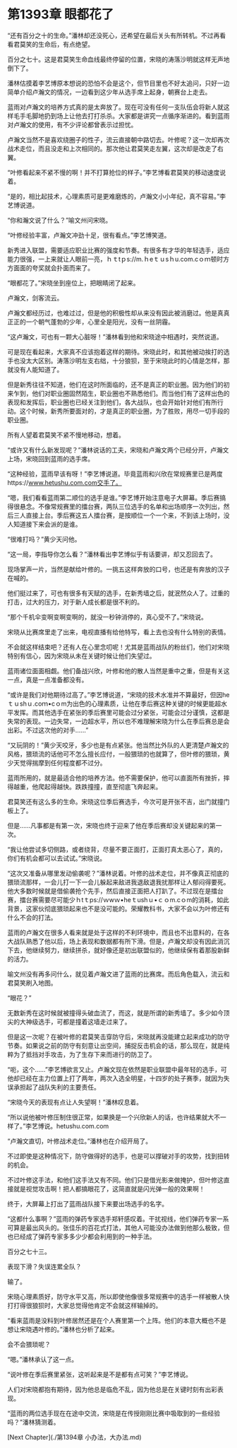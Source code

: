 # 第1393章 眼都花了

“还有百分之十的生命。”潘林却还没死心，还希望在最后关头有所转机。不过再看看君莫笑的生命后，有点绝望。

百分之七十。这是君莫笑生命血线最终停留的位置，宋晓的涛落沙明就这样无声地倒下了。

潘林估摸着李艺博原本想说的恐怕不会是这个，但节目里也不好太追问，只好一边简单介绍卢瀚文的情况，一边看到这少年从选手席上起身，朝赛台上走去。

蓝雨对卢瀚文的培养方式真的是太奔放了。现在可没有任何一支队伍会将新人就这样毛手毛脚地扔到场上让他去打打杀杀。大家都是讲究一点循序渐进的。看到蓝雨对卢瀚文的使用，有不少评论都曾表示过担忧。

卢瀚文当然不是喜欢绕圈子的性子，流云直接朝中路切去。叶修呢？这一次却再次战术走位，而且没走和上次相同的。那次他让君莫笑走左翼，这次却是改走了右翼。

“叶修看起来不紧不慢的啊！并不打算抢位的样子。”李艺博看君莫笑的移动速度说着。

“是的，相比起技术，心理素质可是更难磨炼的，卢瀚文小小年纪，真不容易。”李艺博说道。

“你和瀚文说了什么？”喻文州问宋晓。

“叶修经验丰富，卢瀚文冲劲十足，很有看点。”李艺博笑道。

新秀进入联盟，需要适应职业比赛的强度和节奏。有很多有才华的年轻选手，适应能力很强，一上来就让人眼前一亮，ｈｔtｐs://m.ｈeｔｕsｈu.com.cｏｍ顿时方方面面的夸奖就会扑面而来了。

“眼都花了。”宋晓坐到座位上，把眼睛闭了起来。

卢瀚文，剑客流云。

卢瀚文都经历过，也难过过，但是他的积极性却从来没有因此被消磨过。他是真真正正的一个朝气蓬勃的少年，心里全是阳光，没有一丝阴霾。

“这卢瀚文，可也有一颗大心脏呀！”潘林看到他和宋晓途中相遇时，突然说道。

可是现在看起来，大家真不应该抱着这样的期待。宋晓此时，和其他被动挨打的选手也没太大区别。涛落沙明左支右绌，十分狼狈，至于宋晓此时的心情是怎样，那就没有人能知道了。

但是新秀往往不知道，他们在这时所面临的，还不是真正的职业圈。因为他们的初来乍到，他们对职业圈固然陌生，职业圈也不熟悉他们。而当他们有了这样出色的表现和发挥后，职业圈也已经关注到他们，各大战队，也会开始针对他们有所行动。这个时候，新秀所要面对的，才是真正的职业圈，为了胜败，用尽一切手段的职业圈。

所有人望着君莫笑不紧不慢地移动，想着。

“或许又有什么新发现呢？”潘林说话的工夫，宋晓和卢瀚文两个已经分开，卢瀚文上场，宋晓回到蓝雨的选手席。

“这种经验，蓝雨早该有呀！”李艺博说道。毕竟蓝雨和兴欣在常规赛里已是两度https://www.hetushu.com.com交手了。

“嗯，我们看看蓝雨第二顺位的选手是谁。”李艺博开始注意电子大屏幕。季后赛搞得很悬念。不像常规赛里的擂台赛，两队三位选手的名单和出场顺序一次列出，然后三人直接上台。季后赛这五人擂台赛，是按顺位一个一个来，不到该上场时，没人知道接下来会派的是谁。

“很难打吗？”黄少天问他。

“这一局，李指导你怎么看？”潘林看出李艺博似乎有话要讲，却又忍回去了。

现场掌声一片，当然是献给叶修的。一挑五这样奔放的口号，也还是有奔放的汉子在喊的。

他们挺过来了，可也有很多有天赋的选手，在新秀墙之后，就泯然众人了。过重的打击，过大的压力，对于新人成长都是很不利的。

“那个千机伞变啊变啊变啊的，就没一秒钟消停的，真心受不了。”宋晓说。

宋晓从比赛席里走了出来，电视直播有给他特写，看上去也没有什么特别的表情。

不会就这样结束吧？还有人在心里念叨呢！尤其是蓝雨战队的粉丝们，他们对宋晓特别有信心，因为宋晓从未在关键时候让他们失望过。

蓝雨诸位面面相觑。他们备战兴欣，叶修和他的散人当然是重中之重，但是有关这一点，真是一点准备都没有。

“或许是我们对他期待过高了。”李艺博说道，“宋晓的技术水准并不算最好，但因heｔｕshｕ.coｍ•cｏm为出色的心理素质，让他在季后赛这种关键的时候更能超水平发挥。而其他选手在紧张的季后赛里可能会过分紧张，可能会过分谨慎，这都是失常的表现。一边失常，一边超水平，所以也不难理解宋晓为什么在季后赛总是会出彩。不过这次他的对手……”

“又玩阴的！”黄少天咬牙，多少也是有点紧张。他当然比外队的人更清楚卢瀚文的风格，猥琐流的话他可不怎么擅长应付，一般猥琐的也就算了，但叶修的猥琐，黄少天觉得揣摩到任何程度都不过分。

蓝雨所用的，就是最适合他的培养方法。他不需要保护，他可以直面所有挫折，摔得越重，他爬起得越快。跌跌撞撞，直至彻底飞奔起来。

君莫笑还有这么多的生命。宋晓这位季后赛选手，今次可是开张不吉，出门就撞门板上了。

但是……凡事都是有第一次，宋晓也终于迎来了他在季后赛却没关键起来的第一次。

“我让他尝试多切侧路，或者绕背，尽量不要正面打，正面打真太恶心了，真的，你们有机会都可以去试试。”宋晓说。

“这次又准备从哪里发动偷袭呢？”潘林说着。叶修的战术走位，并不像真正彻底的猥琐流那样，一会儿打一下一会儿躲起来敌进我退敌退我扰那样让人郁闷得要死。他大多数时候就是借偷袭抢个先手，然后直接正面把人打趴了。不过现在是擂台赛，擂台赛需要尽可能少ｈtｔps://ｗwｗ•heｔushｕ•ｃｏm.cｏm的消耗，如此背景，这家伙彻底猥琐起来也不是没可能的。荣耀教科书，大家不会以为叶修还有什么不会的打法。

蓝雨的卢瀚文在很多人看来就是处于这样的不利环境中，而且也不出意料的，在各大战队熟悉了他以后，场上表现和数据都有所下滑。但是，卢瀚文却没有因此消沉下去，他继续努力，继续拼杀，就好像还是初出联盟似的，他继续保有着那股新鲜的活力。

喻文州没有再多问什么，就见着卢瀚文进了蓝雨的比赛席。而后角色载入，流云和君莫笑刷入地图。

“眼花？”

无数新秀在这时候就被撞得头破血流了，而这，就是所谓的新秀墙了。多少如今顶尖的大神级选手，可都是撞着这墙走过来了。

但是这一次呢？在被叶修的君莫笑击穿防守后，宋晓就再没能建立起来成功的防守节奏。如果说之前的防守有刻意让出空间，捕捉反击机会的话，那么现在，就是纯粹为了抵挡对手攻击，为了生存下来而进行的防卫了。

“呃，这个……”李艺博欲言又止。卢瀚文现在依然是职业联盟中最年轻的选手，可他却已经在主力位置上打了两年，两次入选全明星，十四岁的处子赛季，就因为失误承担起了战队失利的主要责任。

“宋晓今天的表现有点让人失望啊！”潘林叹息着。

“所以说他被叶修压制住很正常，如果换是一个兴欣新人的话，也许结果就大不一样了。”李艺博说。hetushu.com.com

“卢瀚文直切，叶修战术走位。”潘林也在介绍开局了。

不过即使是这种情况下，防守做得好的选手，也是可以撑破对手的攻势，找到扭转的机会。

不过叶修这手法，和他们这手法又有不同。他们只是借光影来做掩护，但叶修这直接就是视觉攻击啊！把人都搞眼花了，这简直就是闪光弹一般的效果啊！

终于，大屏幕上打出了蓝雨战队接下来要出场选手的名字。

“这都什么事啊？”蓝雨的弹药专家选手郑轩感叹着。干扰视线，他们弹药专家一系可算是最出风头的。张佳乐的百花式打法，其他人可能没办法做到他那么极致，但也已经成了弹药专家多多少少都会利用到的一种手法。

百分之七十三。

表现下滑？失误连累全队？

输了。

宋晓心理素质好，防守水平又高，所以即使他像很多常规赛中的选手一样被散人快打打得很狼狈时，大家总觉得他肯定不会就这样输掉的。

“看来蓝雨是没料到叶修居然还是在个人赛里第一个上阵。他们的本意大概也不是想让宋晓遇叶修的。”潘林也分析了起来。

会不会猥琐呢？

“嗯。”潘林承认了这一点。

“说叶修在季后赛里紧张，这听起来是不是都有点可笑？”李艺博说。

人们对宋晓都抱有期待，因为他总是临危不乱，因为他总是在关键时刻有出彩表现。

“蓝雨的两位选手现在在途中交流，宋晓是在传授刚刚比赛中吸取到的一些经验吗？”潘林猜测着。



[Next Chapter](./第1394章 小办法，大办法.md)